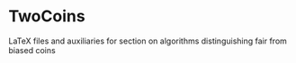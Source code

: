 # TwoCoins
LaTeX files and auxiliaries for section on algorithms distinguishing fair from biased coins
